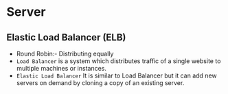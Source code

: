 # Server
## **Elastic Load Balancer (ELB)**

* Round Robin:- Distributing equally
*   ```Load Balancer``` is a system which distributes traffic of a single website to multiple machines or instances.
*   ```Elastic Load Balancer``` It is similar to Load Balancer but it can add new servers on demand by cloning a copy of an existing server.